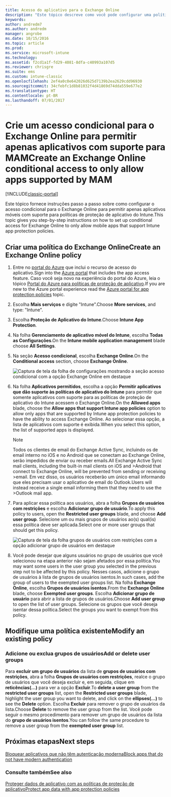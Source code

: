 ```yaml
---
title: Acesso do aplicativo para o Exchange Online
description: "Este tópico descreve como você pode configurar uma política de acesso condicional para aplicativos MAM."
keywords: 
author: andredm7
ms.author: andredm
manager: angrobe
ms.date: 10/15/2016
ms.topic: article
ms.prod: 
ms.service: microsoft-intune
ms.technology: 
ms.assetid: f2cd1a1f-fd29-4081-8dfa-c40993a107d5
ms.reviewer: chrisgre
ms.suite: ems
ms.custom: intune-classic
ms.openlocfilehash: 2ef4a0c0e642026d625d7139b2ea2629cdd96930
ms.sourcegitcommit: 34cfebfc1d8b81032f4d41869d74dda559e677e2
ms.translationtype: HT
ms.contentlocale: pt-BR
ms.lasthandoff: 07/01/2017
---
```

# <span data-ttu-id="270b0-103">Crie um acesso condicional para o Exchange Online para permitir apenas aplicativos com suporte para MAM</span><span class="sxs-lookup"><span data-stu-id="270b0-103">Create an Exchange Online conditional access to only allow apps supported by MAM</span></span>
<a id="create-an-exchange-online-conditional-access-to-only-allow-apps-supported-by-mam" class="xliff"></a>

[!INCLUDE[classic-portal](../includes/classic-portal.md)]

<span data-ttu-id="270b0-104">Este tópico fornece instruções passo a passo sobre como configurar o acesso condicional para o Exchange Online para permitir apenas aplicativos móveis com suporte para políticas de proteção de aplicativo do Intune.</span><span class="sxs-lookup"><span data-stu-id="270b0-104">This topic gives you step-by-step instructions on how to set up conditional access for  Exchange Online to only allow mobile apps that support Intune app protection policies.</span></span>


## <span data-ttu-id="270b0-105">Criar uma política do Exchange Online</span><span class="sxs-lookup"><span data-stu-id="270b0-105">Create an Exchange Online policy</span></span>
<a id="create-an-exchange-online-policy" class="xliff"></a>
1.  <span data-ttu-id="270b0-106">Entre no [portal do Azure](https://portal.azure.com) que inclui o recurso de acesso do aplicativo.</span><span class="sxs-lookup"><span data-stu-id="270b0-106">Sign into the [Azure portal](https://portal.azure.com) that includes the app access feature.</span></span> <span data-ttu-id="270b0-107">Caso você seja novo na experiência do portal do Azure, leia o tópico [Portal do Azure para políticas de proteção de aplicativo](azure-portal-for-microsoft-intune-mam-policies.md).</span><span class="sxs-lookup"><span data-stu-id="270b0-107">If you are new to the Azure portal experience read the [Azure portal for app protection policies](azure-portal-for-microsoft-intune-mam-policies.md) topic.</span></span>

2.  <span data-ttu-id="270b0-108">Escolha **Mais serviços** e digite "Intune".</span><span class="sxs-lookup"><span data-stu-id="270b0-108">Choose **More services**, and type: "Intune".</span></span>

3.  <span data-ttu-id="270b0-109">Escolha **Proteção de Aplicativo do Intune**.</span><span class="sxs-lookup"><span data-stu-id="270b0-109">Choose **Intune App Protection**.</span></span>

4.  <span data-ttu-id="270b0-110">Na folha **Gerenciamento de aplicativo móvel do Intune**, escolha **Todas as Configurações**.</span><span class="sxs-lookup"><span data-stu-id="270b0-110">On the **Intune mobile application management** blade choose **All Settings**.</span></span>

5.  <span data-ttu-id="270b0-111">Na seção **Acesso condicional**, escolha **Exchange Online**.</span><span class="sxs-lookup"><span data-stu-id="270b0-111">On the **Conditional access** section, choose **Exchange Online**.</span></span>

    ![Captura de tela da folha de configurações mostrando a seção acesso condicional com a opção Exchange Online em destaque](../media/MAM-conditional-access-1.png)

6. <span data-ttu-id="270b0-113">Na folha **Aplicativos permitidos**, escolha a opção **Permitir aplicativos que dão suporte às políticas de aplicativo do Intune** para permitir que somente aplicativos com suporte para as políticas de proteção de aplicativo do Intune acessem o Exchange Online.</span><span class="sxs-lookup"><span data-stu-id="270b0-113">On the **Allowed apps** blade, choose the **Allow apps that support Intune app policies** option to allow only apps that are supported by Intune app protection policies to have the ability to access Exchange Online.</span></span> <span data-ttu-id="270b0-114">Ao selecionar essa opção, a lista de aplicativos com suporte é exibida.</span><span class="sxs-lookup"><span data-stu-id="270b0-114">When you select this option, the list of supported apps is displayed.</span></span>

    >[!NOTE]
    ><span data-ttu-id="270b0-115">Todos os clientes de email do Exchange Active Sync, incluindo os de email interno no iOS e no Android que se conectam ao Exchange Online, serão impedidos de enviar ou receber emails.</span><span class="sxs-lookup"><span data-stu-id="270b0-115">All Exchange Active Sync mail clients, including the built-in mail clients on iOS and >Android that connect to Exchange Online, will be prevented from sending or receiving >email.</span></span> <span data-ttu-id="270b0-116">Em vez disso, os usuários receberão um único email informando que eles precisam usar o aplicativo de email do Outlook.</span><span class="sxs-lookup"><span data-stu-id="270b0-116">Users will instead receive a single email informing them that they need to use the >Outlook mail app.</span></span>

7. <span data-ttu-id="270b0-117">Para aplicar essa política aos usuários, abra a folha **Grupos de usuários com restrições** e escolha **Adicionar grupo de usuário**.</span><span class="sxs-lookup"><span data-stu-id="270b0-117">To apply this policy to users, open the **Restricted user groups** blade, and choose **Add user group**.</span></span> <span data-ttu-id="270b0-118">Selecione um ou mais grupos de usuários ao(s) qual(is) essa política deve ser aplicada.</span><span class="sxs-lookup"><span data-stu-id="270b0-118">Select one or more user groups that should get this policy.</span></span>

    ![Captura de tela da folha grupos de usuários com restrições com a opção adicionar grupo de usuários em destaque](../media/mam-ca-add-user-group.png)

8. <span data-ttu-id="270b0-120">Você pode desejar que alguns usuários no grupo de usuários que você selecionou na etapa anterior não sejam afetados por essa política.</span><span class="sxs-lookup"><span data-stu-id="270b0-120">You may want some users in the user group you selected in the previous step not to be affected by this policy.</span></span> <span data-ttu-id="270b0-121">Nesses casos, adicione o grupo de usuários à lista de grupos de usuários isentos.</span><span class="sxs-lookup"><span data-stu-id="270b0-121">In such cases, add the group of users to the exempted user groups list.</span></span> <span data-ttu-id="270b0-122">Na folha **Exchange Online**, escolha **Grupos de usuários isentos**.</span><span class="sxs-lookup"><span data-stu-id="270b0-122">From the **Exchange Online** blade, choose **Exempted user groups**.</span></span> <span data-ttu-id="270b0-123">Escolha **Adicionar grupo de usuário** para abrir a lista de grupos de usuários.</span><span class="sxs-lookup"><span data-stu-id="270b0-123">Choose **Add user group** to open the list of user groups.</span></span> <span data-ttu-id="270b0-124">Selecione os grupos que você deseja isentar dessa política.</span><span class="sxs-lookup"><span data-stu-id="270b0-124">Select the groups you want to exempt from this policy.</span></span>  

## <span data-ttu-id="270b0-125">Modifique uma política existente</span><span class="sxs-lookup"><span data-stu-id="270b0-125">Modify an existing policy</span></span>
<a id="modify-an-existing-policy" class="xliff"></a>
### <span data-ttu-id="270b0-126">Adicione ou exclua grupos de usuários</span><span class="sxs-lookup"><span data-stu-id="270b0-126">Add or delete user groups</span></span>
<a id="add-or-delete-user-groups" class="xliff"></a>

<span data-ttu-id="270b0-127">Para **excluir um grupo de usuários** da lista de **grupos de usuários com restrições**, abra a folha **Grupos de usuários com restrições**, realce o grupo de usuários que você deseja excluir e, em seguida, clique em **reticências(...)** para ver a opção **Excluir**.</span><span class="sxs-lookup"><span data-stu-id="270b0-127">To **delete a user group** from the **restricted user groups** list, open the **Restricted user groups** blade, highlight the user group you want to delete, and click on the **ellipses(...)** to see the **Delete** option.</span></span> <span data-ttu-id="270b0-128">Escolha **Excluir** para remover o grupo de usuários da lista.</span><span class="sxs-lookup"><span data-stu-id="270b0-128">Choose **Delete** to remove the user group from the list.</span></span> <span data-ttu-id="270b0-129">Você pode seguir o mesmo procedimento para remover um grupo de usuários da lista do **grupo de usuários isentos**.</span><span class="sxs-lookup"><span data-stu-id="270b0-129">You can follow the same procedure to remove a user group from the **exempted user group** list.</span></span>


## <span data-ttu-id="270b0-130">Próximas etapas</span><span class="sxs-lookup"><span data-stu-id="270b0-130">Next steps</span></span>
<a id="next-steps" class="xliff"></a>
[<span data-ttu-id="270b0-131">Bloquear aplicativos que não têm autenticação moderna</span><span class="sxs-lookup"><span data-stu-id="270b0-131">Block apps that do not have modern authentication</span></span>](block-apps-with-no-modern-authentication.md)
### <span data-ttu-id="270b0-132">Consulte também</span><span class="sxs-lookup"><span data-stu-id="270b0-132">See also</span></span>
<a id="see-also" class="xliff"></a>
[<span data-ttu-id="270b0-133">Proteger dados de aplicativo com as políticas de proteção de aplicativo</span><span class="sxs-lookup"><span data-stu-id="270b0-133">Protect app data with app protection policies</span></span>](protect-app-data-using-mobile-app-management-policies-with-microsoft-intune.md)
